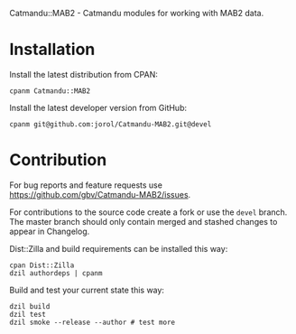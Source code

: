 Catmandu::MAB2 - Catmandu modules for working with MAB2 data.

# Installation

Install the latest distribution from CPAN:

    cpanm Catmandu::MAB2

Install the latest developer version from GitHub:

    cpanm git@github.com:jorol/Catmandu-MAB2.git@devel

# Contribution

For bug reports and feature requests use <https://github.com/gbv/Catmandu-MAB2/issues>.

For contributions to the source code create a fork or use the `devel` branch. The master
branch should only contain merged and stashed changes to appear in Changelog.

Dist::Zilla and build requirements can be installed this way:

    cpan Dist::Zilla
    dzil authordeps | cpanm

Build and test your current state this way:

    dzil build
    dzil test 
    dzil smoke --release --author # test more


